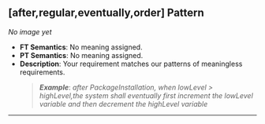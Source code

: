 ## [after,regular,eventually,order] Pattern
_No image yet_
 * **FT Semantics**: No meaning assigned.
 * **PT Semantics**: No meaning assigned.
 * **Description**: Your requirement matches our patterns of meaningless requirements.
   > **_Example_**: _after PackageInstallation,  when lowLevel > highLevel,the system shall eventually first  increment the lowLevel variable and then  decrement the highLevel variable_   
***
